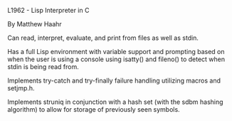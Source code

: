 L1962 - Lisp Interpreter in C

By Matthew Haahr


Can read, interpret, evaluate, and print from files as well as stdin.

Has a full Lisp environment with variable support and prompting based on when the user is using a console using isatty() and fileno() to detect when stdin is being read from.

Implements try-catch and try-finally failure handling utilizing macros and setjmp.h.

Implements struniq in conjunction with a hash set (with the sdbm hashing algorithm) to allow for storage of previously seen symbols.
